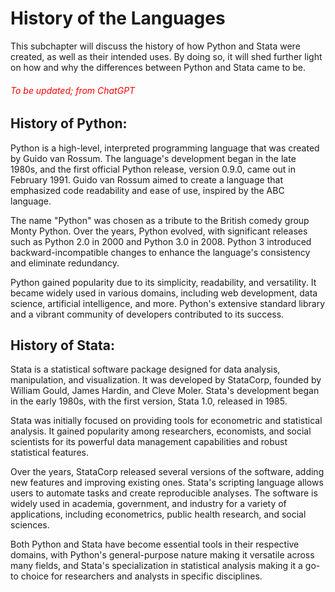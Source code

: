 # History of the Languages

This subchapter will discuss the history of how Python and Stata were created, as well as their intended uses. By doing so, it will shed further light on how and why the differences between Python and Stata came to be.

###### <span style="color:red"> To be updated; from ChatGPT </span>

## History of Python:

Python is a high-level, interpreted programming language that was created by Guido van Rossum. The language's development began in the late 1980s, and the first official Python release, version 0.9.0, came out in February 1991. Guido van Rossum aimed to create a language that emphasized code readability and ease of use, inspired by the ABC language.

The name "Python" was chosen as a tribute to the British comedy group Monty Python. Over the years, Python evolved, with significant releases such as Python 2.0 in 2000 and Python 3.0 in 2008. Python 3 introduced backward-incompatible changes to enhance the language's consistency and eliminate redundancy.

Python gained popularity due to its simplicity, readability, and versatility. It became widely used in various domains, including web development, data science, artificial intelligence, and more. Python's extensive standard library and a vibrant community of developers contributed to its success.

## History of Stata:

Stata is a statistical software package designed for data analysis, manipulation, and visualization. It was developed by StataCorp, founded by William Gould, James Hardin, and Cleve Moler. Stata's development began in the early 1980s, with the first version, Stata 1.0, released in 1985.

Stata was initially focused on providing tools for econometric and statistical analysis. It gained popularity among researchers, economists, and social scientists for its powerful data management capabilities and robust statistical features.

Over the years, StataCorp released several versions of the software, adding new features and improving existing ones. Stata's scripting language allows users to automate tasks and create reproducible analyses. The software is widely used in academia, government, and industry for a variety of applications, including econometrics, public health research, and social sciences.

Both Python and Stata have become essential tools in their respective domains, with Python's general-purpose nature making it versatile across many fields, and Stata's specialization in statistical analysis making it a go-to choice for researchers and analysts in specific disciplines.